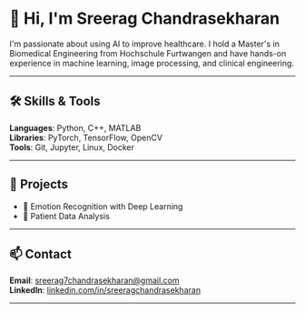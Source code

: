 # 👋 Hi, I'm Sreerag Chandrasekharan
I'm passionate about using AI to improve healthcare. I hold a Master's in Biomedical Engineering from Hochschule Furtwangen and have hands-on experience in machine learning, image processing, and clinical engineering.

---

## 🛠 Skills & Tools

**Languages**: Python, C++, MATLAB  
**Libraries**: PyTorch, TensorFlow, OpenCV  
**Tools**: Git, Jupyter, Linux, Docker

---

## 📂 Projects

- 🧠 Emotion Recognition with Deep Learning  
- 🏥 Patient Data Analysis  

---

## 📫 Contact

**Email**: sreerag7chandrasekharan@gmail.com  
**LinkedIn**: [linkedin.com/in/sreeragchandrasekharan](https://linkedin.com/in/sreeragchandrasekharan)

---
